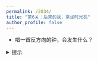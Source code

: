 ```yaml
---
permalink: /2034/
title: "第6关：后来的我，乘坐时光机"
author_profile: false
---
```


- 唱一首反方向的钟，会发生什么？
  
<details>
  <summary>提示</summary>
  <p>我没事，孩子，回溯到我们的第一次相......</p>
  <p style="color: red;">你给我闭嘴！！呆呆！！</p>
  <!-- <p style="color: white;">你就要打败他了！加油！破解无限循环最好的办法是什么，好好想想！</p> -->
</details>